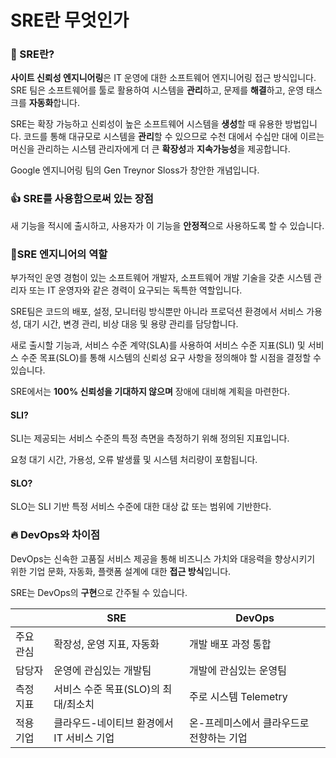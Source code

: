 # SRE란 무엇인가

### 📌 SRE란?

**사이트 신뢰성 엔지니어링**은 IT 운영에 대한 소프트웨어 엔지니어링 접근 방식입니다. SRE 팀은 소프트웨어를 툴로 활용하여 시스템을 **관리**하고, 문제를 **해결**하고, 운영 태스크를 **자동화**합니다.

SRE는 확장 가능하고 신뢰성이 높은 소프트웨어 시스템을 **생성**할 때 유용한 방법입니다. 코드를 통해 대규모로 시스템을 **관리**할 수 있으므로 수천 대에서 수십만 대에 이르는 머신을 관리하는 시스템 관리자에게 더 큰 **확장성**과 **지속가능성**을 제공합니다.

Google 엔지니어링 팀의 Gen Treynor Sloss가 창안한 개념입니다.



### 👍 SRE를 사용함으로써 있는 장점

새 기능을 적시에 출시하고, 사용자가 이 기능을 **안정적**으로 사용하도록 할 수 있습니다.



### 🥼SRE 엔지니어의 역할

부가적인 운영 경험이 있는 소프트웨어 개발자, 소프트웨어 개발 기술을 갖춘 시스템 관리자 또는 IT 운영자와 같은 경력이 요구되는 독특한 역할입니다.

SRE팀은 코드의 배포, 설정, 모니터링 방식뿐만 아니라 프로덕션 환경에서 서비스 가용성, 대기 시간, 변경 관리, 비상 대응 및 용량 관리를 담당합니다.

새로 출시할 기능과, 서비스 수준 계약(SLA)를 사용하여 서비스 수준 지표(SLI) 및 서비스 수준 목표(SLO)를 통해 시스템의 신뢰성 요구 사항을 정의해야 할 시점을 결정할 수 있습니다.

SRE에서는 **100% 신뢰성을 기대하지 않으며** 장애에 대비해 계획을 마련한다.



#### SLI?

SLI는 제공되는 서비스 수준의 특정 측면을 측정하기 위해 정의된 지표입니다.

요청 대기 시간, 가용성, 오류 발생률 및 시스템 처리량이 포함됩니다.

#### SLO?

SLO는 SLI 기반 특정 서비스 수준에 대한 대상 값 또는 범위에 기반한다.







### 🔥 DevOps와 차이점

DevOps는 신속한 고품질 서비스 제공을 통해 비즈니스 가치와 대응력을 향상시키기 위한 기업 문화, 자동화, 플랫폼 설계에 대한 **접근 방식**입니다.

SRE는 DevOps의 **구현**으로 간주될 수 있습니다.



|           | SRE                                       | DevOps                                   |
| --------- | ----------------------------------------- | ---------------------------------------- |
| 주요 관심 | 확장성, 운영 지표, 자동화                 | 개발 배포 과정 통합                      |
| 담당자    | 운영에 관심있는 개발팀                    | 개발에 관심있는 운영팀                   |
| 측정 지표 | 서비스 수준 목표(SLO)의 최대/최소치       | 주로 시스템 Telemetry                    |
| 적용 기업 | 클라우드-네이티브 환경에서 IT 서비스 기업 | 온-프레미스에서 클라우드로 전향하는 기업 |
